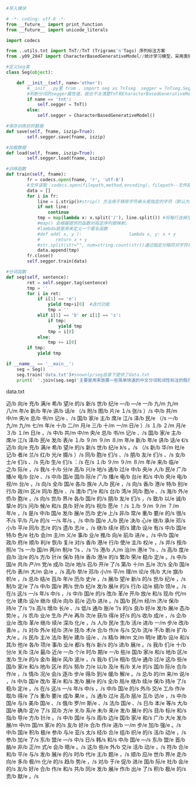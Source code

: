 ```python
#导入模块

# -*- coding: utf-8 -*-
from __future__ import print_function
from __future__ import unicode_literals

import codecs

from ..utils.tnt import TnT//TnT (Trigrams'n'Tags) 序列标注方案
from .y09_2047 import CharacterBasedGenerativeModel//统计学习模型，采用类似与POS（Part-of-Speech）那一套序列标注的方法来进行分词
```


```python
#定义Seg类
class Seg(object):

    def __init__(self, name='other'):
        #__init__.py里 from . import seg as TnTseg  segger = TnTseg.Seg()，所以segger就是Seg类？
        #判断分词的segger属性值，我也不太清楚TnT和CharacterBasedGenerativeModel的意义和区别
        if name == 'tnt':
            self.segger = TnT()
        else:
            self.segger = CharacterBasedGenerativeModel()
```


```python
#保存训练好的数据
def save(self, fname, iszip=True):
        self.segger.save(fname, iszip)
```


```python
#加载数据
def load(self, fname, iszip=True):
        self.segger.load(fname, iszip)
```


```python
#训练函数
def train(self, fname):
        fr = codecs.open(fname, 'r', 'utf-8')
        #文件读取：codecs.open(filepath,method,encoding)，filepath--文件路径，method--打开方式，r为读，w为写，rw为读写，encoding--文件的编码，中文文件使用utf-8
        data = []
        for i in fr:
            line = i.strip()#strip() 方法用于移除字符串头尾指定的字符（默认为空格或换行符）或字符序列
            if not line:
                continue
            tmp = map(lambda x: x.split('/'), line.split()) #将每行去掉空字符的数据继续去掉'/'
            #map() 会根据提供的函数对指定序列做映射。
            #lambda就是用来定义一个匿名函数
            #def add( x, y ):                  lambda x, y: x + y
            #      return x + y
            #str.split(str="", num=string.count(str))通过指定分隔符对字符串进行切片，如果参数 num 有指定值，则分隔 num+1 个子字符串
            data.append(tmp)
        fr.close()
        self.segger.train(data)
```


```python
#分词函数
def seg(self, sentence):
        ret = self.segger.tag(sentence)
        tmp = ''
        for i in ret:
            if i[1] == 'e':
                yield tmp+i[0]  #迭代功能
                tmp = ''
            elif i[1] == 'b' or i[1] == 's':
                if tmp:
                    yield tmp
                tmp = i[0]
            else:
                tmp += i[0]
        if tmp:
            yield tmp
```


```python
if __name__ == '__main__':
    seg = Seg()
    seg.train('data.txt')#snownlp/seg目录下提供了data.txt
    print(' '.join(seg.seg('主要是用来放置一些简单快速的中文分词和词性标注的程序')))
```

data.txt


迈/b 向/e 充/b 满/e 希/b 望/e 的/s 新/s 世/b 纪/e —/b —/e 一/b 九/m 九/m 八/m 年/e 新/b 年/e 讲/b 话/e （/s 附/s 图/b 片/e １/s 张/s ）/s
中/b 共/m 中/m 央/e 总/b 书/m 记/e 、/s 国/b 家/e 主/b 席/e 江/s 泽/b 民/e
（/s 一/b 九/m 九/m 七/m 年/e 十/b 二/m 月/e 三/b 十/m 一/m 日/e ）/s
１/b ２/m 月/e ３/b １/m 日/e ，/s 中/b 共/m 中/m 央/e 总/b 书/m 记/e 、/s 国/b 家/e 主/b 席/e 江/s 泽/b 民/e 发/b 表/e １/b ９/m ９/m ８/m 年/e 新/b 年/e 讲/b 话/e 《/s 迈/b 向/e 充/b 满/e 希/b 望/e 的/s 新/s 世/b 纪/e 》/s 。/s （/s 新/b 华/m 社/e 记/b 者/e 兰/s 红/b 光/e 摄/s ）/s
同/b 胞/e 们/s 、/s 朋/b 友/e 们/s 、/s 女/b 士/e 们/s 、/s 先/b 生/e 们/s ：/s
在/s １/b ９/m ９/m ８/m 年/e 来/b 临/e 之/b 际/e ，/s 我/s 十/b 分/e 高/b 兴/e 地/s 通/b 过/e 中/b 央/e 人/b 民/e 广/b 播/e 电/b 台/e 、/s 中/b 国/e 国/b 际/e 广/b 播/e 电/b 台/e 和/s 中/b 央/e 电/b 视/m 台/e ，/s 向/s 全/b 国/e 各/b 族/e 人/b 民/e ，/s 向/s 香/b 港/e 特/b 别/e 行/b 政/m 区/e 同/b 胞/e 、/s 澳/b 门/e 和/s 台/b 湾/e 同/b 胞/e 、/s 海/b 外/e 侨/b 胞/e ，/s 向/s 世/b 界/e 各/b 国/e 的/s 朋/b 友/e 们/s ，/s 致/b 以/e 诚/b 挚/e 的/s 问/b 候/e 和/s 良/b 好/e 的/s 祝/b 愿/e ！/s
１/b ９/m ９/m ７/m 年/e ，/s 是/s 中/b 国/e 发/b 展/e 历/b 史/e 上/s 非/b 常/e 重/b 要/e 的/s 很/s 不/s 平/b 凡/e 的/s 一/s 年/s 。/s 中/b 国/e 人/b 民/e 决/b 心/e 继/b 承/e 邓/s 小/b 平/e 同/b 志/e 的/s 遗/b 志/e ，/s 继/b 续/e 把/s 建/b 设/e 有/s 中/b 国/e 特/b 色/e 社/b 会/m 主/m 义/e 事/b 业/e 推/b 向/e 前/b 进/e 。/s 中/b 国/e 政/b 府/e 顺/b 利/e 恢/b 复/e 对/s 香/b 港/e 行/b 使/e 主/b 权/e ，/s 并/s 按/b 照/e “/s 一/b 国/m 两/m 制/e ”/s 、/s “/s 港/b 人/m 治/m 港/e ”/s 、/s 高/b 度/e 自/b 治/e 的/s 方/b 针/e 保/b 持/e 香/b 港/e 的/s 繁/b 荣/e 稳/b 定/e 。/s 中/b 国/e 共/b 产/m 党/e 成/b 功/e 地/s 召/b 开/e 了/s 第/b 十/m 五/e 次/s 全/b 国/e 代/b 表/m 大/m 会/e ，/s 高/b 举/e 邓/b 小/m 平/m 理/m 论/e 伟/b 大/e 旗/b 帜/e ，/s 总/b 结/e 百/b 年/e 历/b 史/e ，/s 展/b 望/e 新/s 的/s 世/b 纪/e ，/s 制/b 定/e 了/s 中/b 国/e 跨/s 世/b 纪/e 发/b 展/e 的/s 行/b 动/e 纲/b 领/e 。/s
在/s 这/s 一/s 年/s 中/s ，/s 中/b 国/e 的/s 改/b 革/e 开/b 放/e 和/s 现/b 代/m 化/e 建/b 设/e 继/b 续/e 向/b 前/e 迈/b 进/e 。/s 国/b 民/m 经/m 济/e 保/b 持/e 了/s “/s 高/s 增/b 长/e 、/s 低/s 通/b 胀/e ”/s 的/s 良/b 好/e 发/b 展/e 态/b 势/e 。/s 农/b 业/e 生/b 产/e 再/b 次/e 获/b 得/e 好/s 的/s 收/b 成/e ，/s 企/b 业/e 改/b 革/e 继/b 续/e 深/b 化/e ，/s 人/b 民/e 生/b 活/e 进/b 一/m 步/e 改/b 善/e 。/s 对/b 外/e 经/b 济/e 技/b 术/e 合/b 作/e 与/s 交/b 流/e 不/b 断/e 扩/b 大/e 。/s 民/b 主/e 法/b 制/e 建/b 设/e 、/s 精/b 神/m 文/m 明/e 建/b 设/e 和/s 其/b 他/e 各/b 项/e 事/b 业/e 都/s 有/s 新/s 的/s 进/b 展/e 。/s 我/b 们/e 十/b 分/e 关/b 注/e 最/b 近/e 一/b 个/e 时/b 期/e 一/b 些/e 国/b 家/e 和/s 地/b 区/e 发/b 生/e 的/s 金/b 融/e 风/b 波/e ，/s 我/b 们/e 相/b 信/e 通/b 过/e 这/b 些/e 国/b 家/e 和/s 地/b 区/e 的/s 努/b 力/e 以/b 及/e 有/b 关/e 的/s 国/b 际/e 合/b 作/e ，/s 情/b 况/e 会/s 逐/b 步/e 得/b 到/e 缓/b 解/e 。/s 总/b 的/m 来/m 说/e ，/s 中/b 国/e 改/b 革/e 和/s 发/b 展/e 的/s 全/b 局/e 继/b 续/e 保/b 持/e 了/s 稳/b 定/e 。/s
在/s 这/s 一/s 年/s 中/s ，/s 中/b 国/e 的/s 外/b 交/e 工/b 作/e 取/b 得/e 了/s 重/b 要/e 成/b 果/e 。/s 通/b 过/e 高/b 层/e 互/b 访/e ，/s 中/b 国/e 与/s 美/b 国/e 、/s 俄/b 罗/m 斯/e 、/s 法/b 国/e 、/s 日/b 本/e 等/s 大/b 国/e 确/b 定/e 了/s 双/b 方/e 关/b 系/e 未/b 来/e 发/b 展/e 的/s 目/b 标/e 和/s 指/b 导/e 方/b 针/e 。/s 中/b 国/e 与/s 周/b 边/e 国/b 家/e 和/s 广/b 大/e 发/b 展/m 中/m 国/m 家/e 的/s 友/b 好/e 合/b 作/e 进/b 一/m 步/e 加/b 强/e 。/s 中/b 国/e 积/b 极/e 参/b 与/e 亚/s 太/s 经/b 合/e 组/b 织/e 的/s 活/b 动/e ，/s 参/b 加/e 了/s 东/b 盟/e —/s 中/s 日/s 韩/s 和/s 中/b 国/e —/s 东/b 盟/e 首/b 脑/e 非/b 正/m 式/e 会/b 晤/e 。/s 这/b 些/e 外/b 交/e 活/b 动/e ，/s 符/b 合/e 和/b 平/e 与/s 发/b 展/e 的/s 时/b 代/e 主/b 题/e ，/s 顺/b 应/e 世/b 界/e 走/b 向/e 多/b 极/m 化/e 的/s 趋/b 势/e ，/s 对/b 于/e 促/b 进/e 国/b 际/e 社/b 会/e 的/s 友/b 好/e 合/b 作/e 和/s 共/b 同/e 发/b 展/e 作/b 出/e 了/s 积/b 极/e 的/s 贡/b 献/e 。/s
